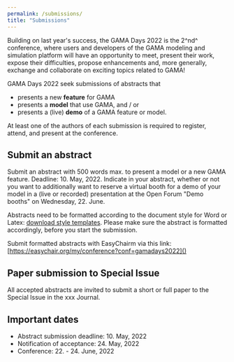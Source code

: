 ```yaml
---
permalink: /submissions/
title: "Submissions"
---
```


Building on last year's success, the GAMA Days 2022 is the 2^nd^ conference, where users and developers of the GAMA modeling and simulation platform will have an opportunity to meet, present their work, expose their difficulties, propose enhancements and, more generally, exchange and collaborate on exciting topics related to GAMA!

GAMA Days 2022 seek submissions of abstracts that

* presents a new **feature** for GAMA
* presents a **model** that use GAMA, and / or
* presents a (live) **demo** of a GAMA feature or model.

At least one of the authors of each submission is required to register, attend, and present at the conference. 

## Submit an abstract

Submit an abstract with 500 words max. to present a model or a new GAMA feature. Deadline: 10. May, 2022. Indicate in your abstract, whether or not you want to additionally want to reserve a virtual booth for a demo of your model in a (live or recorded) presentation at the Open Forum "Demo booths" on Wednesday, 22. June.

Abstracts need to be formatted according to the document style for Word or Latex: [download style templates](). Please make sure the abstract is formatted accordingly, before you start the submission. 

Submit formatted abstracts with EasyChairm via this link: [https://easychair.org/my/conference?conf=gamadays2022]()

<!-- All accepted abstracts will be published on the [HAL open archive](https://hal.archives-ouvertes.fr/).-->

## Paper submission to Special Issue

All accepted abstracts are invited to submit a short or full paper to the Special Issue in the xxx Journal.

## Important dates

- Abstract submission deadline: 10. May, 2022
- Notification of acceptance: 24. May, 2022
- Conference: 22. - 24. June, 2022
